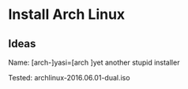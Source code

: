 Install Arch Linux
==================

Ideas
-----

Name: [arch-]yasi=[arch ]yet another stupid installer

Tested: archlinux-2016.06.01-dual.iso
